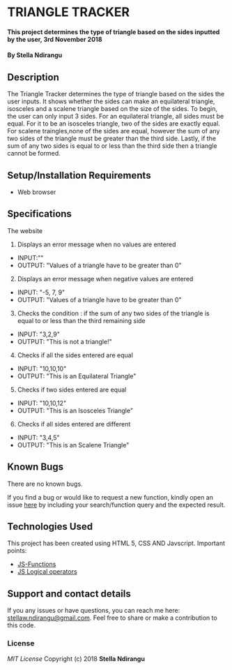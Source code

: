 # TRIANGLE TRACKER
#### This project determines the type of triangle based on the sides inputted by the user, 3rd November 2018
#### By **Stella Ndirangu**
## Description
The Triangle Tracker determines the type of triangle based on the sides the user inputs. It shows whether the sides can make an equilateral triangle, isosceles and a scalene triangle based on the size of the sides. To begin, the user can only input 3 sides. For an equilateral triangle, all sides must be equal. For it to be an isosceles triangle, two of the sides are exactly equal. For scalene traingles,none of the sides are equal, however the sum of any two sides of the triangle must be greater than the third side. Lastly, if the sum of any two sides is equal to or less than the third side then a triangle cannot be formed.
## Setup/Installation Requirements
* Web browser
## Specifications
The website
1. Displays an error message when no values are entered
* INPUT:""
* OUTPUT: "Values of a triangle have to be greater than 0"

2. Displays an error message when negative values are entered
* INPUT: "-5, 7, 9"
* OUTPUT: "Values of a triangle have to be greater than 0"

3. Checks the condition : if the sum of any two sides of the triangle is equal to or less than the third remaining side
* INPUT: "3,2,9"
* OUTPUT: "This is not a triangle!"

4. Checks if all the sides entered are equal
* INPUT: "10,10,10"
* OUTPUT: "This is an Equilateral Triangle"

5. Checks if two sides entered are equal
* INPUT: "10,10,12"
* OUTPUT: "This is an Isosceles Triangle"

6. Checks if all sides entered are different
* INPUT: "3,4,5"
* OUTPUT: "This is an Scalene Triangle"

## Known Bugs
There are no known bugs.

If you find a bug or would like to request a new function, kindly open an issue [here](https://github.com/Stella-Ndirangu/triangle-tracker/issues) by including your search/function query and the expected result.
## Technologies Used
This project has been created using HTML 5, CSS AND Javscript.
Important points:
* [JS-Functions](https://developer.mozilla.org/en-US/docs/Web/JavaScript/Guide/Functions)
* [JS Logical operators](https://www.w3schools.com/js/js_comparisons.asp)
## Support and contact details
If you any issues or have questions, you can reach me here: stellaw.ndirangu@gmail.com. Feel free to share or make a contribution to this code.
### License
*MIT License*
Copyright (c) 2018 **Stella Ndirangu**
